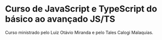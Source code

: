 # Curso de JavaScript e TypeScript do básico ao avançado JS/TS

Curso ministrado pelo Luiz Otávio Miranda e pelo Tales Calogi Malaquias. 
